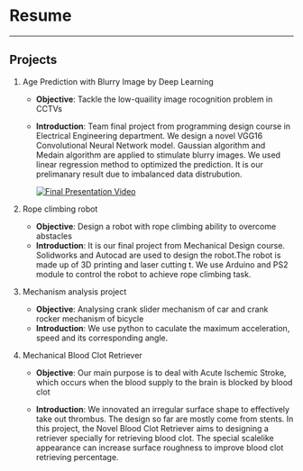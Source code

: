 # Resume
---------------------------------
## Projects
1. Age Prediction with Blurry Image by Deep Learning

   * **Objective**: Tackle the low-quaility image rocognition problem in CCTVs
   * **Introduction**: Team final project from programming design course in Electrical Engineering department.
     We design a novel VGG16 Convolutional Neural Network model. Gaussian algorithm and Medain algorithm are 
     applied to stimulate blurry images. We used linear regression method to optimized the prediction. It is 
     our prelimanary result due to imbalanced data distrubution.

      [![Final Presentation Video](https://github.com/jxmmy7777/Resume/tree/master/photos)](https://drive.google.com/drive/u/0/folders/1m7FJW_iiMLLGMFLgW3Igcpzu2zaftnlx "Final Presentation Video")
  
2. Rope climbing robot

   *	**Objective**: Design a robot with rope climbing ability to overcome abstacles
   * **Introduction**: It is our final project from Mechanical Design course. Solidworks and Autocad are used 
   to design the robot.The robot is made up of 3D printing and laser cutting t. We use Arduino and PS2 module
   to control the robot to achieve rope climbing task.



3. Mechanism analysis project

   * **Objective**: Analysing crank slider mechanism of car and crank rocker mechanism of bicycle
   * **Introduction**: We use python to caculate the maximum acceleration, speed and its corresponding angle.



4. Mechanical Blood Clot Retriever 

   * **Objective**: Our main purpose is to deal with Acute Ischemic Stroke, 
     which occurs when the blood supply to the brain is blocked by blood clot
  
   * **Introduction**: We innovated an irregular surface shape to effectively take out thrombus. The design so 
     far are mostly come from stents. In this project, the Novel Blood Clot Retriever aims to designing a 
     retriever specially for retrieving blood clot. The special scalelike appearance can increase surface 
     roughness to improve blood clot retrieving percentage.

  


